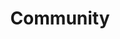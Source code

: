---
title: Community
summary: Fairlington Community
weight: 20
bookCollapseSection: true
build:
  render: never
---